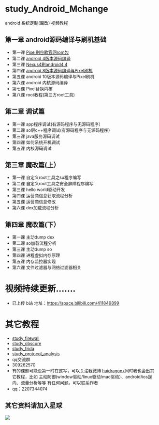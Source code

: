 # study_Android_Mchange
android 系统定制(魔改) 视频教程
## 第一章 android源码编译与刷机基础
* 第一课 [Pixel刷谷歌官网rom包](https://github.com/haidragon/study_Android_Mchange/blob/master/study_Android_Mchange/page1/page.md)
* 第二课 [android 4版本源码编译](https://github.com/haidragon/study_Android_Mchange/blob/master/study_Android_Mchange/page2/page.md)
* 第三课 [Nexus4刷android4.4](https://github.com/haidragon/study_Android_Mchange/blob/master/study_Android_Mchange/page3/page.md)
* 第四课 [android 8版本源码编译与Pixel刷机](https://github.com/haidragon/study_Android_Mchange/blob/master/study_Android_Mchange/page4/page.md)
* 第五课 android 10版本源码编译与Pixel刷机
* 第六课 android 内核源码编译
* 第七课 Pixel替换内核
* 第八课 root教程(第三方root工具)
## 第二章 调试篇
* 第一课 app程序调试(有源码程序与无源码程序）
* 第二课 so层c++程序调试(有源码程序与无源码程序）
* 第三课 java服务源码调试
* 第四课 如何系统开机调试
* 第五课 内核源码调试
## 第三章 魔改篇(上）
* 第一课 自定义root工具之su程序编写
* 第二课 自定义root工具之安全屏障程序编写 
* 第三课 hello world驱动开发
* 第四课 运营商信息获取流程分析
* 第五课 运营商信息修改
* 第六课 dex加载流程分析
## 第四章 魔改篇(下）
* 第一课 主动dump dex
* 第二课 so加载流程分析
* 第三课 主动dump so
* 第四课 进程虚拟内存原理
* 第五课 内存监控器实现
* 第六课 文件过滤器与网络过滤器相关
# 视频持续更新.......  
* 已上传 b站 地址：https://space.bilibili.com/411849899
# 其它教程
* [study_firewall](https://github.com/haidragon/study_firewall)
* [study_obscure](https://github.com/haidragon/study_obscure)
* [study_frida](https://github.com/haidragon/study_frida)
* [study_protocol_analysis](https://github.com/haidragon/study_protocol_analysis)
* qq交流群 
* 309262570
* 有的课题可能没第一时在这写，可以关注我微博 [haidragonx](https://weibo.com/haidragon)同时我也会出其它教程，比如 主动防御(window驱动/linux驱动/mac驱动）、android/ios逆向、流量分析等等 有任何问题。可以联系作者
* qq：2207344074
## 其它资料请加入星球
![](https://github.com/haidragon/study_frida/blob/master/image/1681580715267_.pic_hd.jpg)
